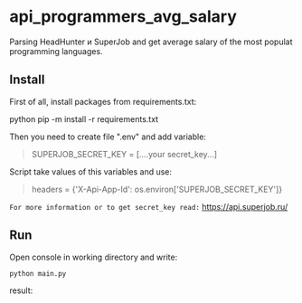 # api_programmers_avg_salary

Parsing HeadHunter и SuperJob and get average salary of the most populat programming languages.



## Install

First of all, install packages from requirements.txt:

python pip -m install -r requirements.txt

Then you need to create file ".env" and add variable:

> SUPERJOB_SECRET_KEY = [....your secret_key...]


Script take values of this variables and use:

> headers = {'X-Api-App-Id': os.environ['SUPERJOB_SECRET_KEY']}

```For more information or to get secret_key read:``` https://api.superjob.ru/

## Run

Open console in working directory and write:

```python main.py```

result:

